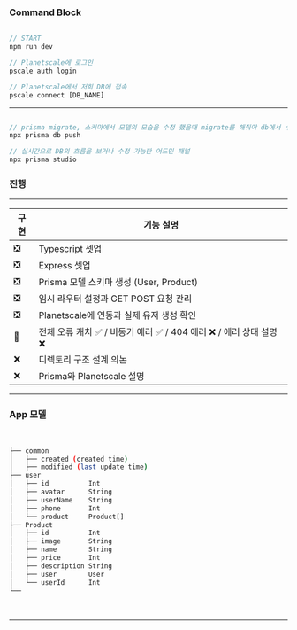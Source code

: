 ### Command Block

```js

// START
npm run dev

// Planetscale에 로그인
pscale auth login

// Planetscale에서 저희 DB에 접속
pscale connect [DB_NAME]

```

---

```js

// prisma migrate, 스키마에서 모델의 모습을 수정 했을때 migrate를 해줘야 db에서 수정을 인식함
npx prisma db push

// 실시간으로 DB의 흐름을 보거나 수정 가능한 어드민 패널
npx prisma studio

```

### 진행

---

| 구현 | 기능 설명                                                            |
| ---- | -------------------------------------------------------------------- |
| ❎   | Typescript 셋업                                                      |
| ❎   | Express 셋업                                                         |
| ❎   | Prisma 모델 스키마 생성 (User, Product)                              |
| ❎   | 임시 라우터 설정과 GET POST 요청 관리                                |
| ❎   | Planetscale에 연동과 실제 유저 생성 확인                             |
| 🔧   | 전체 오류 캐치 ✅ / 비동기 에러 ✅ / 404 에러 ❌ / 에러 상태 설명 ❌ |
| ❌   | 디렉토리 구조 설계 의논                                              |
| ❌   | Prisma와 Planetscale 설명                                            |

---

### App 모델

<br>

```bash
├── common
│   ├── created (created time)
│   ├── modified (last update time)
├── user
│   ├── id          Int
│   ├── avatar      String
│   ├── userName    String
│   ├── phone       Int
│   └── product     Product[]
├── Product
│   ├── id          Int
│   ├── image       String
│   ├── name        String
│   ├── price       Int
│   ├── description String
│   ├── user        User
│   └── userId      Int
└──
```

<br>

---
